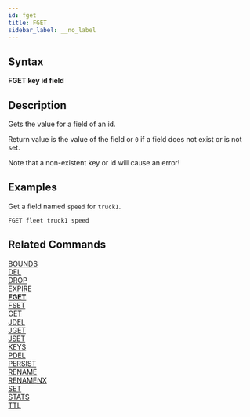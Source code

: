 ```yaml
---
id: fget
title: FGET
sidebar_label: __no_label
---
```


## Syntax

**FGET key id field**

## Description

Gets the value for a field of an id.

Return value is the value of the field or `0` if a field does not exist or is not set.

Note that a non-existent key or id will cause an error!

## Examples

Get a field named `speed` for `truck1`.

```tile38-cli
FGET fleet truck1 speed
```

## Related Commands

[BOUNDS](../commands/bounds.md)<br>
[DEL](../commands/del.md)<br>
[DROP](../commands/drop.md)<br>
[EXPIRE](../commands/expire.md)<br>
**[FGET](../commands/fget.md)**<br>
[FSET](../commands/fset.md)<br>
[GET](../commands/get.md)<br>
[JDEL](../commands/jdel.md)<br>
[JGET](../commands/jget.md)<br>
[JSET](../commands/jset.md)<br>
[KEYS](../commands/keys.md)<br>
[PDEL](../commands/pdel.md)<br>
[PERSIST](../commands/persist.md)<br>
[RENAME](../commands/rename.md)<br>
[RENAMENX](../commands/renamenx.md)<br>
[SET](../commands/set.md)<br>
[STATS](../commands/stats.md)<br>
[TTL](../commands/ttl.md)<br>
